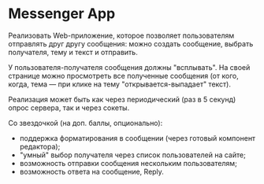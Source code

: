 # Messenger App

Реализовать Web-приложение, которое позволяет пользователям отправлять друг другу сообщения:
можно создать сообщение,
выбрать получателя, тему и текст и отправить.

У пользователя-получателя сообщения должны "всплывать".
На своей странице можно просмотреть все полученные сообщения (от кого, когда, тема — при клике на тему "открывается-выпадает" текст).

Реализация может быть как через периодический (раз в 5 секунд) опрос сервера, так и через сокеты.

Со звездочкой (на доп. баллы, опционально):

-   поддержка форматирования в сообщении (через готовый компонент редактора);
-   "умный" выбор получателя через список пользователей на сайте;
-   возможность отправки сообщения нескольким пользователям;
-   возможность ответа на сообщение, Reply.
